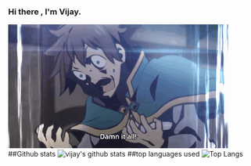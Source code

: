 ### Hi there , I'm Vijay.
![kazuma](https://github.com/Cinder-Binder/gifs/blob/master/1500815674_tumblr_om82z9x1z01w39871o1_500.gif)
##Github stats
![vijay's github stats](https://github-readme-stats.vercel.app/api?username=Cinder-Binder&show_icons=true&theme=ayu-mirage)
##top languages used
![Top Langs](https://github-readme-stats.vercel.app/api/top-langs/?username=Cinder-Binder&layout=compact&theme=ayu-mirage)
<!--
**Cinder-Binder/CInder-Binder** is a ✨ _special_ ✨ repository because its `README.md` (this file) appears on your GitHub profile.



Here are some ideas to get you started:

- 🔭 I’m currently working on ...
- 🌱 I’m currently learning ...
- 👯 I’m looking to collaborate on ...
- 🤔 I’m looking for help with ...
- 💬 Ask me about ...
- 📫 How to reach me: ...
- 😄 Pronouns: ...
- ⚡ Fun fact: ...
-->
